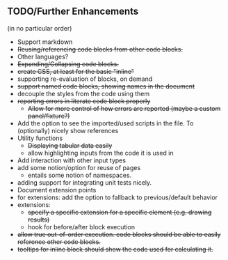 
## TODO/Further Enhancements
(in no particular order)

- Support markdown
- ~~Reusing/referencing code blocks from other code blocks.~~
- Other languages?
- ~~Expanding/Collapsing code blocks.~~
- ~~create CSS, at least for the basic "inline"~~
- supporting re-evaluation of blocks, on demand
- ~~support named code blocks, showing names in the document~~
- decouple the styles from the code using them
- ~~reporting errors in literate code block properly~~
  - ~~Allow for more control of how errors are reported (maybe a custom panel/fixture?)~~
- Add the option to see the imported/used scripts in the file. To (optionally) nicely show references
- Utility functions
  - ~~Displaying tabular data easily~~
  - allow highlighting inputs from the code it is used in
- Add interaction with other input types
- add some notion/option for reuse of pages
  - entails some notion of namespaces.
- adding support for integrating unit tests nicely.
- Document extension points
- for extensions: add the option to fallback to previous/default behavior
- extensions: 
  - ~~specify a specific extension for a specific element (e.g. drawing results)~~
  - hook for before/after block execution
- ~~allow true out-of-order execution. code blocks should be able to easily reference other code blocks.~~
- ~~tooltips for inline block should show the code used for calculating it.~~
